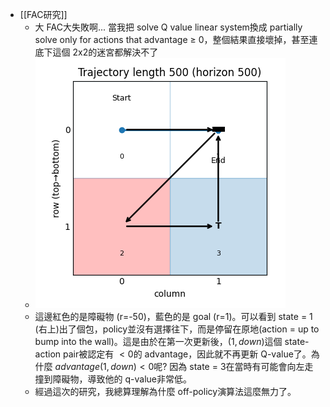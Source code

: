 - [[FAC研究]]
	- 大 FAC大失敗啊... 當我把 solve Q value linear system換成 partially solve only for actions that advantage $\geq$ 0，整個結果直接壞掉，甚至連底下這個 2x2的迷宮都解決不了
	- ![Figure_1.png](../assets/Figure_1_1756342216350_0.png)
	- 這邊紅色的是障礙物 (r=-50)，藍色的是 goal (r=1)。可以看到 state = 1 (右上)出了個包，policy並沒有選擇往下，而是停留在原地(action = up to bump into the wall)。這是由於在第一次更新後，$(1, down)$這個 state-action pair被認定有 $< 0$的 advantage，因此就不再更新 Q-value了。為什麼 $advantage(1, down) < 0$呢? 因為 state = 3在當時有可能會向左走撞到障礙物，導致他的 q-value非常低。
	- 經過這次的研究，我總算理解為什麼 off-policy演算法這麼無力了。